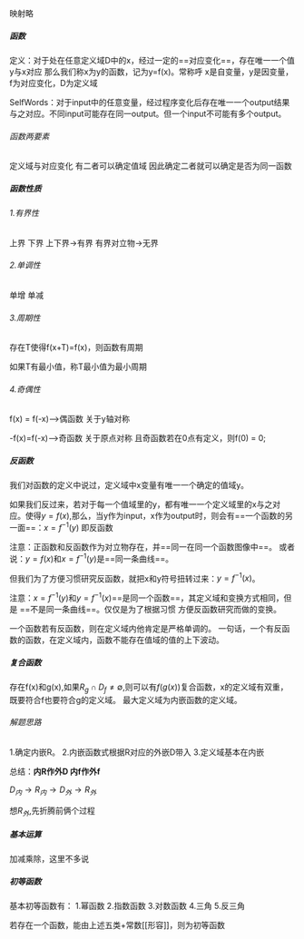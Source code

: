 

映射略
##### 函数
定义：对于处在任意定义域D中的x，经过一定的==对应变化==，存在唯一一个值y与x对应
那么我们称x为y的函数，记为y=f(x)。常称呼 x是自变量，y是因变量，f为对应变化，D为定义域

SelfWords：对于input中的任意变量，经过程序变化后存在唯一一个output结果与之对应。不同input可能存在同一output。但一个input不可能有多个output。
###### 函数两要素
定义域与对应变化
有二者可以确定值域
因此确定二者就可以确定是否为同一函数

##### 函数性质

###### 1.有界性
上界
下界
上下界->有界
有界对立物->无界
###### 2.单调性
单增
单减
###### 3.周期性
存在T使得f(x+T)=f(x)，则函数有周期

如果T有最小值，称T最小值为最小周期
###### 4.奇偶性

f(x) = f(-x)-->偶函数    关于y轴对称

-f(x)=f(-x)-->奇函数     关于原点对称
且奇函数若在0点有定义，则f(0) = 0;


##### 反函数
我们对函数的定义中说过，定义域中x变量有唯一一个确定的值域y。

如果我们反过来，若对于每一个值域里的y，都有唯一一个定义域里的x与之对应。使得$y=f(x)$,那么，当y作为input，x作为output时，则会有==一个函数的另一面==：$x=f^{-1}(y)$
即反函数

注意：正函数和反函数作为对立物存在，并==同一在同一个函数图像中==。
或者说：$y=f(x)$和$x=f^{-1}(y)$是==同一条曲线==。

但我们为了方便习惯研究反函数，就把x和y符号扭转过来：$y=f^{-1}(x)$。

注意：$x=f^{-1}(y)$和$y=f^{-1}(x)$==是同一个函数==，其定义域和变换方式相同，但是 ==不是同一条曲线==。仅仅是为了根据习惯 方便反函数研究而做的变换。

一个函数若有反函数，则在定义域内他肯定是严格单调的。
一句话，一个有反函数的函数，在定义域内，函数不能存在值域的值的上下波动。

##### 复合函数
存在f(x)和g(x),如果$R_{g}\cap D_{f}\neq\emptyset$,则可以有$f(g(x))$复合函数，x的定义域有双重，既要符合f也要符合g的定义域。
最大定义域为内嵌函数的定义域。

###### 解题思路
1.确定内嵌R。
2.内嵌函数式根据R对应的外嵌D带入
3.定义域基本在内嵌

总结：**内R作外D   内f作外f**

$D_{内}\to R_{内}\to D_{外}\to R_{外}$

想$R_{外}$,先折腾前俩个过程

##### 基本运算
加减乘除，这里不多说
##### 初等函数
基本初等函数有：
1.幂函数
2.指数函数
3.对数函数
4.三角
5.反三角

若存在一个函数，能由上述五类+常数[[形容]]，则为初等函数